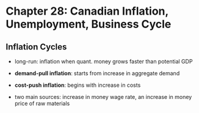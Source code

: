 Chapter 28: Canadian Inflation, Unemployment, Business Cycle
============================================================

Inflation Cycles
----------------

* long-run: inflation when quant. money grows faster than potential GDP

* **demand-pull inflation**: starts from increase in aggregate demand

* **cost-push inflation**: begins with increase in costs
* two main sources: increase in money wage rate, an increase in money price of raw materials

